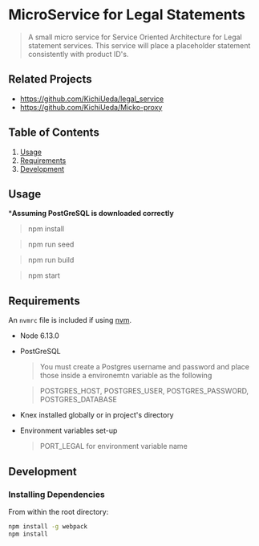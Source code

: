 # MicroService for Legal Statements

> A small micro service for Service Oriented Architecture for Legal statement services. This service will place a placeholder statement consistently with product ID's.

## Related Projects

  - https://github.com/KichiUeda/legal_service
  - https://github.com/KichiUeda/Micko-proxy

## Table of Contents

1. [Usage](#Usage)
1. [Requirements](#requirements)
1. [Development](#development)

## Usage

***Assuming PostGreSQL is downloaded correctly**
> npm install

> npm run seed

> npm run build

> npm start

## Requirements

An `nvmrc` file is included if using [nvm](https://github.com/creationix/nvm).

- Node 6.13.0
- PostGreSQL
  > You must create a Postgres username and password and place those inside a environemtn variable as the following

  >POSTGRES_HOST, POSTGRES_USER, POSTGRES_PASSWORD, POSTGRES_DATABASE

- Knex installed globally or in project's directory
- Environment variables set-up
  >PORT_LEGAL for environment variable name

## Development

### Installing Dependencies

From within the root directory:

```sh
npm install -g webpack
npm install
```

